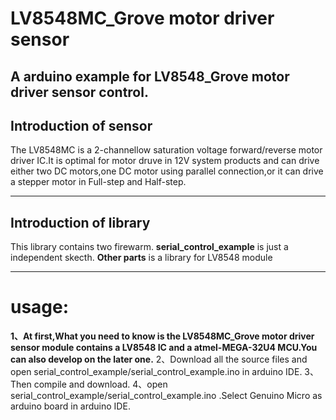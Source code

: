 LV8548MC_Grove motor driver sensor
=================================================

A arduino example for LV8548_Grove motor driver sensor control.  
------------------------------------------------------------------  

Introduction of sensor  
----------------------  
The LV8548MC is a 2-channellow saturation voltage forward/reverse motor driver IC.It is optimal for motor druve in 12V system products and can drive either two DC motors,one DC motor using parallel connection,or it can drive a stepper motor in Full-step and Half-step.  

***
Introduction of library
-----------------------
This library contains two firewarm.
**serial_control_example** is just a independent skecth.
**Other parts** is a library for LV8548 module
***

usage:
===========  
**1、At first,What you need to know is the LV8548MC_Grove motor driver sensor module contains a LV8548 IC and a atmel-MEGA-32U4 MCU.You can also develop on the later one.**
2、Download all the source files and open serial_control_example/serial_control_example.ino in arduino IDE.
3、Then compile and download.
4、open serial_control_example/serial_control_example.ino .Select Genuino Micro as arduino board   in arduino IDE.
